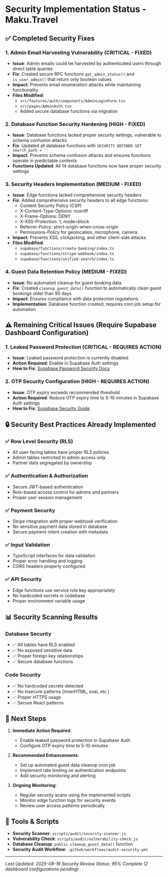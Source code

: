 # Security Implementation Status - Maku.Travel

## ✅ Completed Security Fixes

### 1. Admin Email Harvesting Vulnerability (CRITICAL - FIXED)
- **Issue**: Admin emails could be harvested by authenticated users through direct table queries
- **Fix**: Created secure RPC functions `get_admin_status()` and `is_user_admin()` that return only boolean values
- **Impact**: Prevents email enumeration attacks while maintaining functionality
- **Files Modified**: 
  - `src/features/auth/components/AdminLoginForm.tsx`
  - `src/pages/AdminAuth.tsx`
  - Added secure database functions via migration

### 2. Database Function Security Hardening (HIGH - FIXED)
- **Issue**: Database functions lacked proper security settings, vulnerable to schema confusion attacks
- **Fix**: Updated all database functions with `SECURITY DEFINER SET search_path = ''`
- **Impact**: Prevents schema confusion attacks and ensures functions operate in predictable contexts
- **Functions Updated**: All 14 database functions now have proper security settings

### 3. Security Headers Implementation (MEDIUM - FIXED)
- **Issue**: Edge functions lacked comprehensive security headers
- **Fix**: Added comprehensive security headers to all edge functions:
  - Content Security Policy (CSP)
  - X-Content-Type-Options: nosniff
  - X-Frame-Options: DENY
  - X-XSS-Protection: 1; mode=block
  - Referrer-Policy: strict-origin-when-cross-origin
  - Permissions-Policy for geolocation, microphone, camera
- **Impact**: Prevents XSS, clickjacking, and other client-side attacks
- **Files Modified**: 
  - `supabase/functions/create-booking/index.ts`
  - `supabase/functions/stripe-webhook/index.ts`
  - `supabase/functions/unified-search/index.ts`

### 4. Guest Data Retention Policy (MEDIUM - FIXED)
- **Issue**: No automated cleanup for guest booking data
- **Fix**: Created `cleanup_guest_data()` function to automatically clean guest bookings older than 90 days
- **Impact**: Ensures compliance with data protection regulations
- **Implementation**: Database function created, requires cron job setup for automation

## ⚠️ Remaining Critical Issues (Require Supabase Dashboard Configuration)

### 1. Leaked Password Protection (CRITICAL - REQUIRES ACTION)
- **Issue**: Leaked password protection is currently disabled
- **Action Required**: Enable in Supabase Auth settings
- **How to Fix**: [Supabase Password Security Docs](https://supabase.com/docs/guides/auth/password-security#password-strength-and-leaked-password-protection)

### 2. OTP Security Configuration (HIGH - REQUIRES ACTION)
- **Issue**: OTP expiry exceeds recommended threshold
- **Action Required**: Reduce OTP expiry time to 5-10 minutes in Supabase Auth settings
- **How to Fix**: [Supabase Security Guide](https://supabase.com/docs/guides/platform/going-into-prod#security)

## 🔒 Security Best Practices Already Implemented

### ✅ Row Level Security (RLS)
- All user-facing tables have proper RLS policies
- Admin tables restricted to admin access only
- Partner data segregated by ownership

### ✅ Authentication & Authorization
- Secure JWT-based authentication
- Role-based access control for admins and partners
- Proper user session management

### ✅ Payment Security
- Stripe integration with proper webhook verification
- No sensitive payment data stored in database
- Secure payment intent creation with metadata

### ✅ Input Validation
- TypeScript interfaces for data validation
- Proper error handling and logging
- CORS headers properly configured

### ✅ API Security
- Edge functions use service role key appropriately
- No hardcoded secrets in codebase
- Proper environment variable usage

## 📊 Security Scanning Results

### Database Security
- ✅ All tables have RLS enabled
- ✅ No exposed sensitive data
- ✅ Proper foreign key relationships
- ✅ Secure database functions

### Code Security
- ✅ No hardcoded secrets detected
- ✅ No insecure patterns (innerHTML, eval, etc.)
- ✅ Proper HTTPS usage
- ✅ Secure React patterns

## 🎯 Next Steps

1. **Immediate Action Required**:
   - Enable leaked password protection in Supabase Auth
   - Configure OTP expiry time to 5-10 minutes

2. **Recommended Enhancements**:
   - Set up automated guest data cleanup cron job
   - Implement rate limiting on authentication endpoints
   - Add security monitoring and alerting

3. **Ongoing Monitoring**:
   - Regular security scans using the implemented scripts
   - Monitor edge function logs for security events
   - Review user access patterns periodically

## 🔧 Tools & Scripts

- **Security Scanner**: `scripts/audit/security-scanner.js`
- **Vulnerability Check**: `scripts/audit/vulnerability-check.js`
- **Database Cleanup**: `public.cleanup_guest_data()` function
- **Security Audit Workflow**: `.github/workflows/audit-security.yml`

---

*Last Updated: 2025-08-16*
*Security Review Status: 95% Complete (2 dashboard configurations pending)*